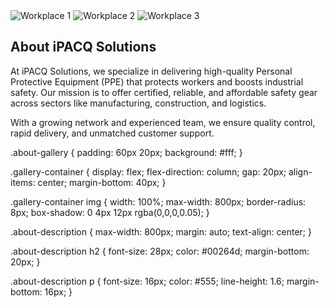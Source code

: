 <section class="about-gallery">
  <div class="gallery-container">
    <img src="images/about1.jpg" alt="Workplace 1" />
    <img src="images/about2.jpg" alt="Workplace 2" />
    <img src="images/about3.jpg" alt="Workplace 3" />
  </div>

  <div class="about-description">
    <h2>About iPACQ Solutions</h2>
    <p>
      At iPACQ Solutions, we specialize in delivering high-quality Personal Protective Equipment (PPE) that protects workers and boosts industrial safety.
      Our mission is to offer certified, reliable, and affordable safety gear across sectors like manufacturing, construction, and logistics.
    </p>
    <p>
      With a growing network and experienced team, we ensure quality control, rapid delivery, and unmatched customer support.
    </p>
  </div>
</section>

.about-gallery {
  padding: 60px 20px;
  background: #fff;
}

.gallery-container {
  display: flex;
  flex-direction: column;
  gap: 20px;
  align-items: center;
  margin-bottom: 40px;
}

.gallery-container img {
  width: 100%;
  max-width: 800px;
  border-radius: 8px;
  box-shadow: 0 4px 12px rgba(0,0,0,0.05);
}

.about-description {
  max-width: 800px;
  margin: auto;
  text-align: center;
}

.about-description h2 {
  font-size: 28px;
  color: #00264d;
  margin-bottom: 20px;
}

.about-description p {
  font-size: 16px;
  color: #555;
  line-height: 1.6;
  margin-bottom: 16px;
}


